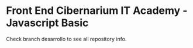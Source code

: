 # Front End Cibernarium IT Academy - Javascript Basic

Check branch desarrollo to see all repository info.


